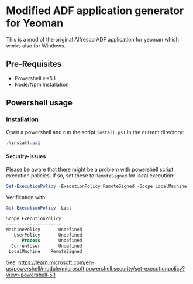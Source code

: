 #  Modified ADF application generator for Yeoman

This is a mod of the original Alfresco ADF application for yeoman which works also for Windows. 

## Pre-Requisites

* Powershell >=5.1
* Node/Npm Installation

## Powershell usage 

### Installation
Open a powershell and run the script `install.ps1` in the current directory:

```powershell
.\install.ps1
```

#### Security-Issues

Please be aware that there might be a problem with powershell script execution policies.
If so, set these to `RemoteSigned` for local execution:
<!--  -->
```powershell 
Set-ExecutionPolicy -ExecutionPolicy RemoteSigned -Scope LocalMachine
```

Verification with:

```powershell 
Get-ExecutionPolicy -List

Scope ExecutionPolicy
----- ---------------
MachinePolicy       Undefined
   UserPolicy       Undefined
      Process       Undefined
  CurrentUser       Undefined
 LocalMachine    RemoteSigned
 ```

See: https://learn.microsoft.com/en-us/powershell/module/microsoft.powershell.security/set-executionpolicy?view=powershell-5.1
